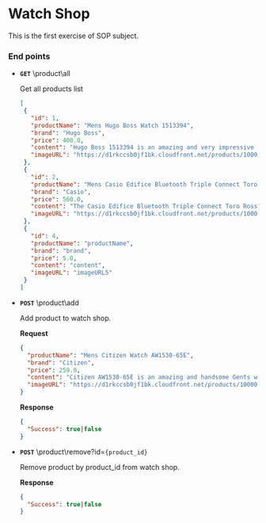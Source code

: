 # Watch Shop

This is the first exercise of SOP subject.

### End points
- **`GET`** \product\all

   Get all products list
   
   ```json
  [
    {
      "id": 1,
      "productName": "Mens Hugo Boss Watch 1513394",
      "brand": "Hugo Boss",
      "price": 400.0,
      "content": "Hugo Boss 1513394 is an amazing and very impressive Gents watch. Material of the case is Stainless Steel while the dial colour is White. In regards to the water resistance, the watch has got a resistancy up to 50 metres. It means it can be submerged in water for periods, so can be used for swimming and fishing. It is not reccomended for high impact water sports. We ship it with an original box and a guarantee from the manufacturer.",
      "imageURL": "https://d1rkccsb0jf1bk.cloudfront.net/products/100029622/main/large/1513394.jpg"
    },
    {
      "id": 2,
      "productName": "Mens Casio Edifice Bluetooth Triple Connect Toro Rosso Special Edition Alarm Chronograph Watch EQB-800TR-1AER",
      "brand": "Casio",
      "price": 560.0,
      "content": "The Casio Edifice Bluetooth Triple Connect Toro Rosso Special Edition EQB-800TR-1AER is an amazing and attractive Gents watch. The latest iteration of Casio's Edifice family includes their new Triple Connect system, linking to radio time signals, GPS and Bluetooth to ensure your watch is constantly accurate, and display the time in over 300 city time zones around the world. ",
      "imageURL": "https://d1rkccsb0jf1bk.cloudfront.net/products/100014542/main/large/eqb-800tr-1aer-1500993057-2485.jpg"
    },
    {
      "id": 4,
      "productName": "productName",
      "brand": "brand",
      "price": 5.0,
      "content": "content",
      "imageURL": "imageURL5"
    }
  ]
  ```
  
 - **`POST`** \product\add
    
    Add product to watch shop.
    
    **Request**
    ```json
   {
   	  "productName": "Mens Citizen Watch AW1530-65E",
   	  "brand": "Citizen",
   	  "price": 259.0,
   	  "content": "Citizen AW1530-65E is an amazing and handsome Gents watch.",
   	  "imageURL": "https://d1rkccsb0jf1bk.cloudfront.net/products/100002337/main/large/aw1530-65e_bracelet_high_res-1467210908-6942.jpg"
   }
   ```
   
   **Response**
   ```json
   {
     "Success": true|false
   }
   ```
   
 - **`POST`** \product\remove?id=`{product_id}`
   
   Remove product by product_id from watch shop.
   
   **Response**
   ```json
   {
     "Success": true|false
   }
   ```
   